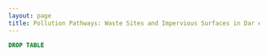 ```yaml
---
layout: page
title: Pollution Pathways: Waste Sites and Impervious Surfaces in Dar es Salaam
---
```


```sql
DROP TABLE
```
